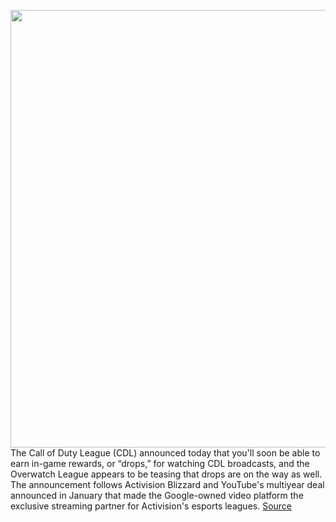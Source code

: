 <img src='https://cdn.vox-cdn.com/thumbor/fdDA7_33OBnW2ladidhneYvm04s=/0x0:1920x1080/1200x800/filters:focal(807x387:1113x693)/cdn.vox-cdn.com/uploads/chorus_image/image/66817895/1920_midseason_2.0.jpg' width='700px' /><br/>
The Call of Duty League (CDL) announced today that you'll soon be able to earn in-game rewards, or “drops,” for watching CDL broadcasts, and the Overwatch League appears to be teasing that drops are on the way as well. The announcement follows Activision Blizzard and YouTube's multiyear deal announced in January that made the Google-owned video platform the exclusive streaming partner for Activision's esports leagues.
<a href='https://www.theverge.com/2020/5/19/21263945/youtube-activision-blizzard-partnership-call-of-duty-overwatch-league-drops'> Source <a/>
